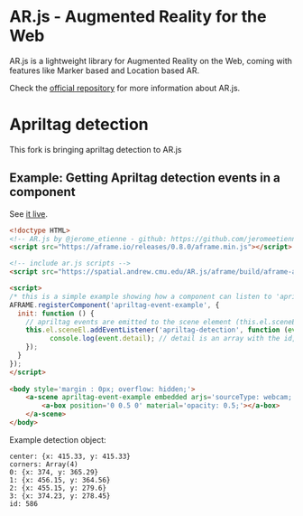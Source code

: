 # AR.js - Augmented Reality for the Web

AR.js is a lightweight library for Augmented Reality on the Web, coming with features like Marker based and Location based AR.

Check the [official repository](https://github.com/jeromeetienne/AR.js) for more information about AR.js.

# Apriltag detection 

This fork is bringing apriltag detection to AR.js

## Example: Getting Apriltag detection events in a component

See [it live](https://spatial.andrew.cmu.edu/AR.js/three.js/src/threex/threex-apriltag/examples/detection-events.html).

```html
<!doctype HTML>
<!-- AR.js by @jerome_etienne - github: https://github.com/jeromeetienne/ar.js - info: https://medium.com/arjs/augmented-reality-in-10-lines-of-html-4e193ea9fdbf -->
<script src="https://aframe.io/releases/0.8.0/aframe.min.js"></script>

<!-- include ar.js scripts -->
<script src="https://spatial.andrew.cmu.edu/AR.js/aframe/build/aframe-ar.js"></script>

<script>
/* this is a simple example showing how a component can listen to 'apriltag-detection' events */
AFRAME.registerComponent('apriltag-event-example', {
  init: function () {
	// apriltag events are emitted to the scene element (this.el.sceneEl)
	this.el.sceneEl.addEventListener('apriltag-detection', function (event) {
		  console.log(event.detail); // detail is an array with the id, corners, center (and pose, if enabled) of each detection
	});
  }
});
</script>
		
<body style='margin : 0px; overflow: hidden;'>
	<a-scene apriltag-event-example embedded arjs='sourceType: webcam; trackingMethod: apriltag'>
		<a-box position='0 0.5 0' material='opacity: 0.5;'></a-box>
	</a-scene>
</body>
```

Example detection object:
```
center: {x: 415.33, y: 415.33}
corners: Array(4)
0: {x: 374, y: 365.29}
1: {x: 456.15, y: 364.56}
2: {x: 455.15, y: 279.6}
3: {x: 374.23, y: 278.45}
id: 586
```

